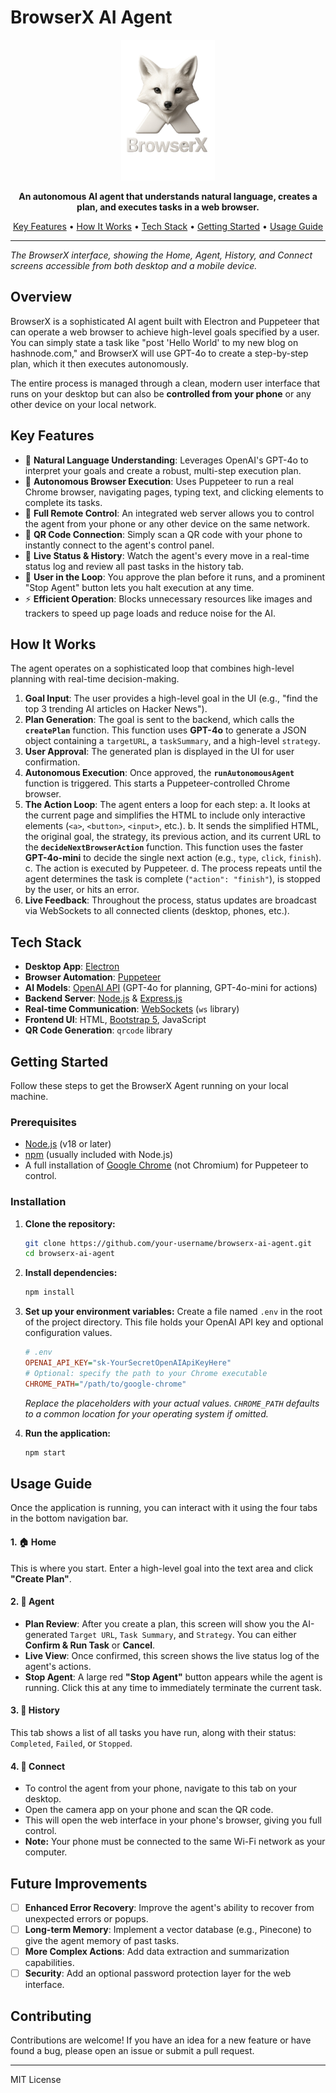 # BrowserX AI Agent

<p align="center">
  <img src="./logo.png" alt="BrowserX AI Agent Logo" width="150"/>
</p>

<p align="center">
  <strong>An autonomous AI agent that understands natural language, creates a plan, and executes tasks in a web browser.</strong>
</p>

<p align="center">
  <a href="#key-features">Key Features</a> •
  <a href="#how-it-works">How It Works</a> •
  <a href="#tech-stack">Tech Stack</a> •
  <a href="#getting-started">Getting Started</a> •
  <a href="#usage-guide">Usage Guide</a>
</p>

---


*The BrowserX interface, showing the Home, Agent, History, and Connect screens accessible from both desktop and a mobile device.*

## Overview

BrowserX is a sophisticated AI agent built with Electron and Puppeteer that can operate a web browser to achieve high-level goals specified by a user. You can simply state a task like "post 'Hello World' to my new blog on hashnode.com," and BrowserX will use GPT-4o to create a step-by-step plan, which it then executes autonomously.

The entire process is managed through a clean, modern user interface that runs on your desktop but can also be **controlled from your phone** or any other device on your local network.

## Key Features

-   🧠 **Natural Language Understanding**: Leverages OpenAI's GPT-4o to interpret your goals and create a robust, multi-step execution plan.
-   🤖 **Autonomous Browser Execution**: Uses Puppeteer to run a real Chrome browser, navigating pages, typing text, and clicking elements to complete its tasks.
-   📱 **Full Remote Control**: An integrated web server allows you to control the agent from your phone or any other device on the same network.
-   💨 **QR Code Connection**: Simply scan a QR code with your phone to instantly connect to the agent's control panel.
-   👀 **Live Status & History**: Watch the agent's every move in a real-time status log and review all past tasks in the history tab.
-   🛑 **User in the Loop**: You approve the plan before it runs, and a prominent "Stop Agent" button lets you halt execution at any time.
-   ⚡️ **Efficient Operation**: Blocks unnecessary resources like images and trackers to speed up page loads and reduce noise for the AI.

## How It Works

The agent operates on a sophisticated loop that combines high-level planning with real-time decision-making.

1.  **Goal Input**: The user provides a high-level goal in the UI (e.g., "find the top 3 trending AI articles on Hacker News").
2.  **Plan Generation**: The goal is sent to the backend, which calls the **`createPlan`** function. This function uses **GPT-4o** to generate a JSON object containing a `targetURL`, a `taskSummary`, and a high-level `strategy`.
3.  **User Approval**: The generated plan is displayed in the UI for user confirmation.
4.  **Autonomous Execution**: Once approved, the **`runAutonomousAgent`** function is triggered. This starts a Puppeteer-controlled Chrome browser.
5.  **The Action Loop**: The agent enters a loop for each step:
    a. It looks at the current page and simplifies the HTML to include only interactive elements (`<a>`, `<button>`, `<input>`, etc.).
    b. It sends the simplified HTML, the original goal, the strategy, its previous action, and its current URL to the **`decideNextBrowserAction`** function. This function uses the faster **GPT-4o-mini** to decide the single next action (e.g., `type`, `click`, `finish`).
    c. The action is executed by Puppeteer.
    d. The process repeats until the agent determines the task is complete (`"action": "finish"`), is stopped by the user, or hits an error.
6.  **Live Feedback**: Throughout the process, status updates are broadcast via WebSockets to all connected clients (desktop, phones, etc.).

## Tech Stack

-   **Desktop App**: [Electron](https://www.electronjs.org/)
-   **Browser Automation**: [Puppeteer](https://pptr.dev/)
-   **AI Models**: [OpenAI API](https://openai.com/) (GPT-4o for planning, GPT-4o-mini for actions)
-   **Backend Server**: [Node.js](https://nodejs.org/) & [Express.js](https://expressjs.com/)
-   **Real-time Communication**: [WebSockets](https://developer.mozilla.org/en-US/docs/Web/API/WebSockets_API) (`ws` library)
-   **Frontend UI**: HTML, [Bootstrap 5](https://getbootstrap.com/), JavaScript
-   **QR Code Generation**: `qrcode` library

## Getting Started

Follow these steps to get the BrowserX Agent running on your local machine.

### Prerequisites

-   [Node.js](https://nodejs.org/en/download/) (v18 or later)
-   [npm](https://www.npmjs.com/get-npm) (usually included with Node.js)
-   A full installation of [Google Chrome](https://www.google.com/chrome/) (not Chromium) for Puppeteer to control.

### Installation

1.  **Clone the repository:**
    ```bash
    git clone https://github.com/your-username/browserx-ai-agent.git
    cd browserx-ai-agent
    ```

2.  **Install dependencies:**
    ```bash
    npm install
    ```

3.  **Set up your environment variables:**
    Create a file named `.env` in the root of the project directory. This file holds your OpenAI API key and optional configuration values.

    ```ini
    # .env
    OPENAI_API_KEY="sk-YourSecretOpenAIApiKeyHere"
    # Optional: specify the path to your Chrome executable
    CHROME_PATH="/path/to/google-chrome"
    ```
    *Replace the placeholders with your actual values. `CHROME_PATH` defaults to a common location for your operating system if omitted.*

4.  **Run the application:**
    ```bash
    npm start
    ```

## Usage Guide

Once the application is running, you can interact with it using the four tabs in the bottom navigation bar.

#### 1. 🏠 Home

This is where you start. Enter a high-level goal into the text area and click **"Create Plan"**.

#### 2. 🤖 Agent

-   **Plan Review**: After you create a plan, this screen will show you the AI-generated `Target URL`, `Task Summary`, and `Strategy`. You can either **Confirm & Run Task** or **Cancel**.
-   **Live View**: Once confirmed, this screen shows the live status log of the agent's actions.
-   **Stop Agent**: A large red **"Stop Agent"** button appears while the agent is running. Click this at any time to immediately terminate the current task.

#### 3. 📜 History

This tab shows a list of all tasks you have run, along with their status: `Completed`, `Failed`, or `Stopped`.

#### 4. 📱 Connect

-   To control the agent from your phone, navigate to this tab on your desktop.
-   Open the camera app on your phone and scan the QR code.
-   This will open the web interface in your phone's browser, giving you full control.
-   **Note:** Your phone must be connected to the same Wi-Fi network as your computer.

## Future Improvements

-   [ ] **Enhanced Error Recovery**: Improve the agent's ability to recover from unexpected errors or popups.
-   [ ] **Long-term Memory**: Implement a vector database (e.g., Pinecone) to give the agent memory of past tasks.
-   [ ] **More Complex Actions**: Add data extraction and summarization capabilities.
-   [ ] **Security**: Add an optional password protection layer for the web interface.

## Contributing

Contributions are welcome! If you have an idea for a new feature or have found a bug, please open an issue or submit a pull request.

---

MIT License
